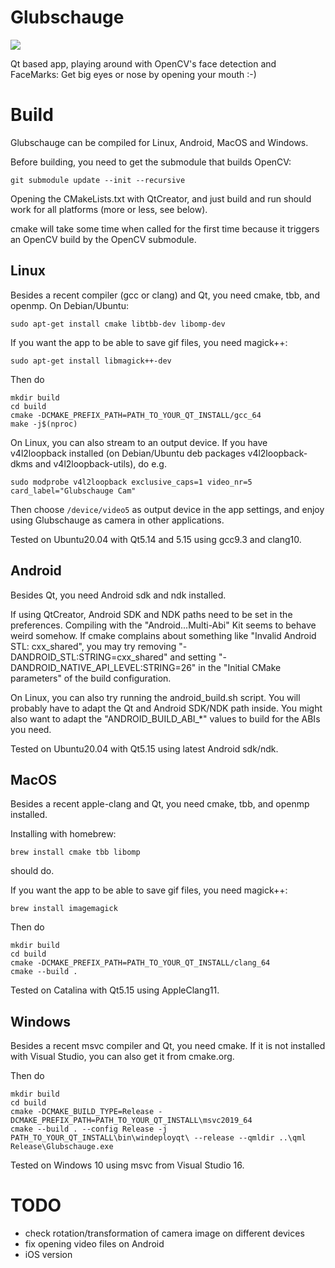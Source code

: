 # Glubschauge

![](glubsch.gif)

Qt based app, playing around with OpenCV's face detection and FaceMarks:
Get big eyes or nose by opening your mouth :-)

# Build

Glubschauge can be compiled for Linux, Android, MacOS and Windows.

Before building, you need to get the submodule that builds OpenCV:

`git submodule update --init --recursive`

Opening the CMakeLists.txt with QtCreator, and just build and run should work for
all platforms (more or less, see below).

cmake will take some time when called for the first time because it triggers an
OpenCV build by the OpenCV submodule.

## Linux

Besides a recent compiler (gcc or clang) and Qt, you need cmake, tbb, and openmp. On Debian/Ubuntu:

`sudo apt-get install cmake libtbb-dev libomp-dev`

If you want the app to be able to save gif files, you need magick++:

`sudo apt-get install libmagick++-dev`

Then do

```
mkdir build
cd build
cmake -DCMAKE_PREFIX_PATH=PATH_TO_YOUR_QT_INSTALL/gcc_64
make -j$(nproc)
```

On Linux, you can also stream to an output device. If you have v4l2loopback installed
(on Debian/Ubuntu deb packages v4l2loopback-dkms and v4l2loopback-utils),
do e.g.

```
sudo modprobe v4l2loopback exclusive_caps=1 video_nr=5 card_label="Glubschauge Cam"
```

Then choose `/device/video5` as output device in the app settings, and enjoy using Glubschauge
as camera in other applications.


Tested on Ubuntu20.04 with Qt5.14 and 5.15 using gcc9.3 and clang10.

## Android

Besides Qt, you need Android sdk and ndk installed.

If using QtCreator, Android SDK and NDK paths need to be set in the preferences. Compiling with the
"Android...Multi-Abi" Kit seems to behave weird somehow. If cmake complains about something like
"Invalid Android STL: cxx_shared", you may try removing "-DANDROID_STL:STRING=cxx_shared" and setting
"-DANDROID_NATIVE_API_LEVEL:STRING=26" in the "Initial CMake parameters" of the build configuration.

On Linux, you can also try running the android_build.sh script. You will probably have to adapt the Qt
and Android SDK/NDK path inside. You might also want to adapt the "ANDROID_BUILD_ABI_*" values to build
for the ABIs you need.

Tested on Ubuntu20.04 with Qt5.15 using latest Android sdk/ndk.

## MacOS

Besides a recent apple-clang and Qt, you need cmake, tbb, and openmp installed.

Installing with homebrew:

`brew install cmake tbb libomp`

should do.

If you want the app to be able to save gif files, you need magick++:

`brew install imagemagick`

Then do

```
mkdir build
cd build
cmake -DCMAKE_PREFIX_PATH=PATH_TO_YOUR_QT_INSTALL/clang_64
cmake --build .
```

Tested on Catalina with Qt5.15 using AppleClang11.

## Windows

Besides a recent msvc compiler and Qt, you need cmake. If it is not installed with
Visual Studio, you can also get it from cmake.org.

Then do

```
mkdir build
cd build
cmake -DCMAKE_BUILD_TYPE=Release -DCMAKE_PREFIX_PATH=PATH_TO_YOUR_QT_INSTALL\msvc2019_64
cmake --build . --config Release -j
PATH_TO_YOUR_QT_INSTALL\bin\windeployqt\ --release --qmldir ..\qml Release\Glubschauge.exe
```

Tested on Windows 10 using msvc from Visual Studio 16.

# TODO

- check rotation/transformation of camera image on different devices
- fix opening video files on Android
- iOS version
